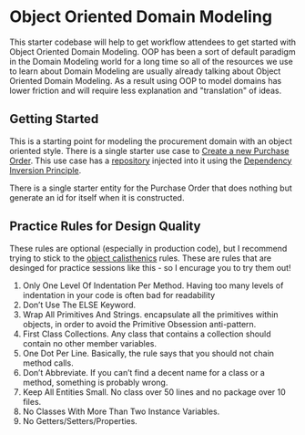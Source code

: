 # Object Oriented Domain Modeling

This starter codebase will help to get workflow attendees to get started with Object Oriented Domain Modeling. OOP has been a sort of default paradigm in the Domain Modeling world for a long time so all of the resources we use to learn about Domain Modeling are usually already talking about Object Oriented Domain Modeling. As a result using OOP to model domains has lower friction and will require less explanation and "translation" of ideas.

## Getting Started

This is a starting point for modeling the procurement domain with an object oriented style. There is a single starter use case to [Create a new Purchase Order](./src//PurchaseOrders/use-cases/CreatePO.usecase.ts). This use case has a [repository](/pattern-library/repository.md) injected into it using the [Dependency Inversion Principle](/pattern-library/SOLID/Dependency-Inversion-Principle.md).

There is a single starter entity for the Purchase Order that does nothing but generate an id for itself when it is constructed.

## Practice Rules for Design Quality

These rules are optional (especially in production code), but I recommend trying to stick to the [object calisthenics](https://williamdurand.fr/2013/06/03/object-calisthenics/#1-only-one-level-of-indentation-per-method) rules. These are rules that are desinged for practice sessions like this - so I encurage you to try them out!

1. Only One Level Of Indentation Per Method. Having too many levels of indentation in your code is often bad for readability
1. Don’t Use The ELSE Keyword.
1. Wrap All Primitives And Strings. encapsulate all the primitives within objects, in order to avoid the Primitive Obsession anti-pattern.
1. First Class Collections. Any class that contains a collection should contain no other member variables.
1. One Dot Per Line. Basically, the rule says that you should not chain method calls.
1. Don’t Abbreviate. If you can’t find a decent name for a class or a method, something is probably wrong.
1. Keep All Entities Small. No class over 50 lines and no package over 10 files.
1. No Classes With More Than Two Instance Variables.
1. No Getters/Setters/Properties.

